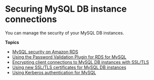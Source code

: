 # Securing MySQL DB instance connections<a name="securing-mysql-connections"></a>

You can manage the security of your MySQL DB instances\.

**Topics**
+ [MySQL security on Amazon RDS](MysQL.Concepts.UsersAndPrivileges.md)
+ [Using the Password Validation Plugin for RDS for MySQL](MySQL.Concepts.PasswordValidationPlugin.md)
+ [Encrypting client connections to MySQL DB instances with SSL/TLS](mysql-ssl-connections.md)
+ [Using new SSL/TLS certificates for MySQL DB instances](ssl-certificate-rotation-mysql.md)
+ [Using Kerberos authentication for MySQL](mysql-kerberos.md)